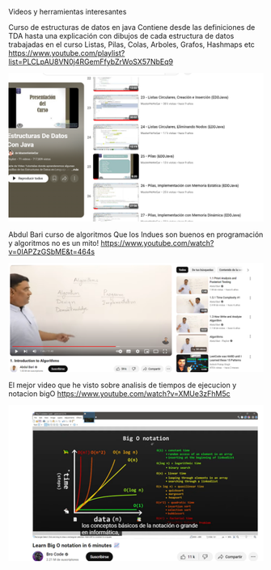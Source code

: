Videos y herramientas interesantes

Curso de estructuras de datos en java
Contiene desde las definiciones de TDA hasta una explicación con dibujos de cada estructura de datos trabajadas en el curso
Listas, Pilas, Colas, Arboles, Grafos, Hashmaps etc
https://www.youtube.com/playlist?list=PLCLpAU8VN0j4RGemFfybZrWoSX57NbEq9

![alt text](image.png)

Abdul Bari curso de algoritmos
Que los Indues son buenos en programación y algoritmos no es un mito!
https://www.youtube.com/watch?v=0IAPZzGSbME&t=464s

![alt text](image-1.png)


El mejor video que he visto sobre analisis de tiempos de ejecucion y notacion bigO
https://www.youtube.com/watch?v=XMUe3zFhM5c

![alt text](image-2.png)

